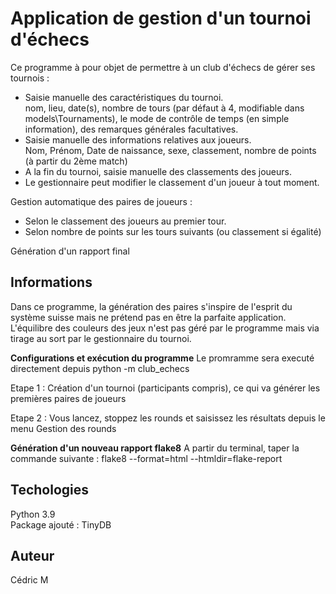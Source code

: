 # Application de gestion d'un tournoi d'échecs

Ce programme à pour objet de permettre à un club d'échecs de gérer ses tournois :
- Saisie manuelle des caractéristiques du tournoi.   
  nom, lieu, date(s), nombre de tours (par défaut à 4, modifiable dans models\Tournaments), le mode de contrôle de temps (en simple information),
  des remarques générales facultatives.
- Saisie manuelle des informations relatives aux joueurs.  
  Nom, Prénom, Date de naissance, sexe, classement, nombre de points (à partir du 2ème match)
- A la fin du tournoi, saisie manuelle des classements des joueurs.
- Le gestionnaire peut modifier le classement d'un joueur à tout moment.

Gestion automatique des paires de joueurs :
- Selon le classement des joueurs au premier tour.
- Selon nombre de points sur les tours suivants (ou classement si égalité)

Génération d'un rapport final


## Informations
Dans ce programme, la génération des paires s'inspire de l'esprit du système suisse
mais ne prétend pas en être la parfaite application.  
L'équilibre des couleurs des jeux n'est pas géré par le programme mais via tirage au sort
par le gestionnaire du tournoi.

**Configurations et exécution du programme**
Le promramme sera executé directement depuis python -m club_echecs

Etape 1 : Création d'un tournoi (participants compris), ce qui va générer les
premières paires de joueurs

Etape 2 : Vous lancez, stoppez les rounds et saisissez les résultats depuis le
menu Gestion des rounds

**Génération d'un nouveau rapport flake8**
A partir du terminal, taper la commande suivante :
flake8 --format=html --htmldir=flake-report

## Techologies
Python 3.9  
Package ajouté : TinyDB

## Auteur
Cédric M
